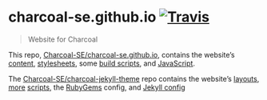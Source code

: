# charcoal-se.github.io [![Travis](https://img.shields.io/travis/Charcoal-SE/charcoal-se.github.io.svg?style=flat-square)](https://travis-ci.org/Charcoal-SE/charcoal-se.github.io)

> Website for Charcoal


This repo, [Charcoal-SE/charcoal-se.github.io](https://github.com/Charcoal-SE/charcoal-se.github.io), contains the website’s [content](https://github.com/Charcoal-SE/charcoal-se.github.io), [stylesheets](https://github.com/Charcoal-SE/charcoal-se.github.io/tree/site/_assets/css), some [build scripts](https://github.com/Charcoal-SE/charcoal-se.github.io/tree/site/script), and [JavaScript](https://github.com/Charcoal-SE/charcoal-se.github.io/tree/site/_assets/js).

The [Charcoal-SE/charcoal-jekyll-theme](https://github.com/Charcoal-SE/charcoal-se.github.io) repo contains the website’s [layouts](https://github.com/Charcoal-SE/charcoal-jekyll-theme/tree/master/_layouts), [more](https://github.com/Charcoal-SE/charcoal-jekyll-theme/blob/master/add-front-matter.rb) [scri](https://github.com/Charcoal-SE/charcoal-jekyll-theme/blob/master/create-data-files.rb)[pts](https://github.com/Charcoal-SE/charcoal-jekyll-theme/blob/master/push.sh), the [Ruby](https://github.com/Charcoal-SE/charcoal-jekyll-theme/blob/master/Gemfile)[Gems](https://github.com/Charcoal-SE/charcoal-jekyll-theme/blob/master/Gemfile.lock) config, and [Jekyll config](https://github.com/Charcoal-SE/charcoal-jekyll-theme/blob/master/_config.yml)
